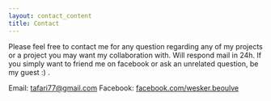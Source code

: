 ```yaml
---
layout: contact_content
title: Contact
---
```

Please feel free to contact me for any question regarding any of my projects or a project you may want my collaboration with. Will respond mail in 24h. If you simply want to friend me on facebook or ask an unrelated question, be my guest :) .

Email: [tafari77@gmail.com](mailto:tafari77@gmail.com)
Facebook: [facebook.com/wesker.beoulve](https://www.facebook.com/wesker.beoulve)